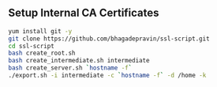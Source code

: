 ## Setup Internal CA Certificates
```bash
yum install git -y
git clone https://github.com/bhagadepravin/ssl-script.git
cd ssl-script
bash create_root.sh
bash create_intermediate.sh intermediate
bash create_server.sh `hostname -f`
./export.sh -i intermediate -c `hostname -f` -d /home -k
```
